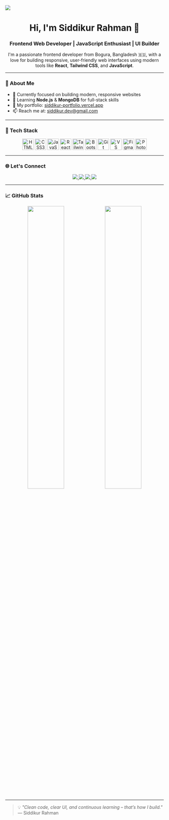 <img src="https://i.ibb.co/Vc3HK8PM/banner.png"/>

<h1 align="center">Hi, I'm Siddikur Rahman 👋</h1>
<h3 align="center">Frontend Web Developer | JavaScript Enthusiast | UI Builder</h3>

<p align="center">
  I'm a passionate frontend developer from Bogura, Bangladesh 🇧🇩, with a love for building responsive, user-friendly web interfaces using modern tools like <b>React</b>, <b>Tailwind CSS</b>, and <b>JavaScript</b>.
</p>

---

### 🚀 About Me

- 🔭 Currently focused on building modern, responsive websites  
- 🌱 Learning **Node.js** & **MongoDB** for full-stack skills  
- 💼 My portfolio: [siddikur-portfolio.vercel.app](https://siddikur-portfolio.vercel.app/)  
- 📫 Reach me at: [siddikur.dev@gmail.com](mailto:siddikur.dev@gmail.com)  

---

### 🧰 Tech Stack

<p align="center">
  <img src="https://raw.githubusercontent.com/danielcranney/readme-generator/main/public/icons/skills/html5-colored.svg" width="36" title="HTML5" />
  <img src="https://raw.githubusercontent.com/danielcranney/readme-generator/main/public/icons/skills/css3-colored.svg" width="36" title="CSS3" />
  <img src="https://raw.githubusercontent.com/danielcranney/readme-generator/main/public/icons/skills/javascript-colored.svg" width="36" title="JavaScript" />
  <img src="https://raw.githubusercontent.com/danielcranney/readme-generator/main/public/icons/skills/react-colored.svg" width="36" title="React" />
  <img src="https://raw.githubusercontent.com/danielcranney/readme-generator/main/public/icons/skills/tailwindcss-colored.svg" width="36" title="Tailwind CSS" />
  <img src="https://raw.githubusercontent.com/danielcranney/readme-generator/main/public/icons/skills/bootstrap-colored.svg" width="36" title="Bootstrap" />
  <img src="https://raw.githubusercontent.com/danielcranney/readme-generator/main/public/icons/skills/git-colored.svg" width="36" title="Git" />
  <img src="https://raw.githubusercontent.com/danielcranney/readme-generator/main/public/icons/skills/visualstudiocode-colored.svg" width="36" title="VS Code" />
  <img src="https://raw.githubusercontent.com/danielcranney/readme-generator/main/public/icons/skills/figma-colored.svg" width="36" title="Figma" />
  <img src="https://raw.githubusercontent.com/danielcranney/readme-generator/main/public/icons/skills/photoshop-colored-dark.svg" width="36" title="Photoshop" />
</p>

---

### 🌐 Let's Connect

<p align="center">
  <a href="https://www.facebook.com/siddikur2k22" target="_blank">
    <img src="https://img.shields.io/badge/Facebook-1877F2?style=for-the-badge&logo=facebook&logoColor=white" />
  </a>
  <a href="https://www.linkedin.com/in/siddikur-dev" target="_blank">
    <img src="https://img.shields.io/badge/LinkedIn-0077B5?style=for-the-badge&logo=linkedin&logoColor=white" />
  </a>
  <a href="https://github.com/siddikur-dev" target="_blank">
    <img src="https://img.shields.io/badge/GitHub-181717?style=for-the-badge&logo=github&logoColor=white" />
  </a>
  <a href="https://x.com/siddikur2k22" target="_blank">
    <img src="https://img.shields.io/badge/Twitter-1DA1F2?style=for-the-badge&logo=twitter&logoColor=white" />
  </a>
</p>

---

### 📈 GitHub Stats

<p align="center">
  <img src="https://github-readme-stats.vercel.app/api?username=siddikur-dev&show_icons=true&theme=radical&hide_border=true" width="48%" />
  <img src="https://github-readme-stats.vercel.app/api/top-langs/?username=siddikur-dev&layout=compact&theme=radical&hide_border=true" width="48%" />
</p>

---

> 💡 *"Clean code, clear UI, and continuous learning – that’s how I build."*  
> — Siddikur Rahman

